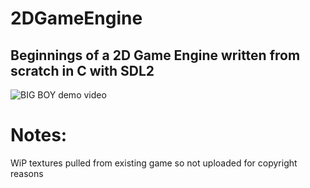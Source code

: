 # 2DGameEngine
## Beginnings of a 2D Game Engine written from scratch in C with SDL2


![BIG BOY demo video](https://raw.githubusercontent.com/DavidoRotho/2DGameEngine/master/demo.gif)

# Notes:
WiP textures pulled from existing game so not uploaded for copyright reasons
